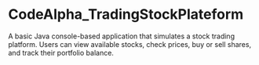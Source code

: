 # CodeAlpha_TradingStockPlateform
A basic Java console-based application that simulates a stock trading platform. Users can view available stocks, check prices, buy or sell shares, and track their portfolio balance.
